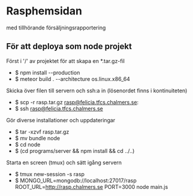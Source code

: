 
# Rasphemsidan 
med tillhörande försäljningsrapportering

## För att deploya som node projekt
Först i '/' av projektet för att skapa en *.tar.gz-fil
* $ npm install --production
* $ meteor build . --architecture os.linux.x86_64

Skicka över filen till servern och ssh:a in (lösenordet finns i kontinuiteten)
* $ scp -r rasp.tar.gz  rasp@felicia.tfcs.chalmers.se:
* $ ssh rasp@felicia.tfcs.chalmers.se


Gör diverse installationer och uppdateringar
* $ tar -xzvf rasp.tar.gz
* $ mv bundle node
* $ cd node
* $ (cd programs/server && npm install && cd ../..)


Starta en screen (tmux) och sätt igång servern
* $ tmux new-session -s rasp
* $ MONGO_URL=mongodb://localhost:27017/rasp ROOT_URL=http://rasp.chalmers.se PORT=3000 node main.js
